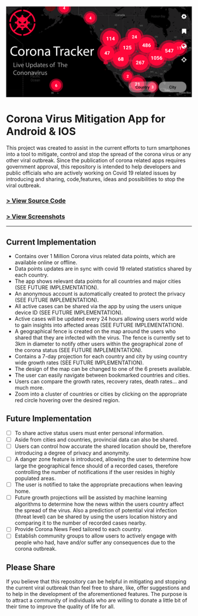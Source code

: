 ![Banner](/assets/banner.png)

# Corona Virus Mitigation App for Android & IOS

This project was created to assist in the current efforts to turn smartphones into a tool to mitigate, control and stop the spread of the corona virus or any other viral outbreak.
Since the publication of corona related apps requires government approval, this repository is intended to help developers and public officials who are actively working on Covid 19 related issues by introducing and sharing, code,features, ideas and possibilities to stop the viral outbreak. 

### [> View Source Code ](AppCode)
### [> View Screenshots](screenshots)
<hr />

## Current Implementation 

- Contains over 1 Million Corona virus related data points, which are available online or offline. 
- Data points updates are in sync with covid 19 related statistics shared by each country.
- The app shows relevant data points for all countries and major cities (SEE FUTURE IMPLEMENTATION). 
- An anonymous account is automatically created to protect the privacy (SEE FUTURE IMPLEMENTATION).
- All active cases can be shared via the app by using the users unique device ID (SEE FUTURE IMPLEMENTATION). 
- Active cases will be updated every 24 hours allowing users world wide to gain insights into affected areas (SEE FUTURE IMPLEMENTATION).
- A geographical fence is created on the map around the users who shared that they are infected with the virus. The fence is currently set to 3km in diameter to notify other users within the geographical zone of the corona status (SEE FUTURE IMPLEMENTATION).
- Contains a 7-day projection for each country and city by using country wide growth rates (SEE FUTURE IMPLEMENTATION).
- The design of the map can be changed to one of the 6 presets available.
- The user can easily navigate between bookmarked countries and cities.
- Users can compare the growth rates, recovery rates, death rates... and much more.
- Zoom into a cluster of countries or cities by clicking on the appropriate red circle hovering over the desired region.  


## Future Implementation
- [ ] To share active status users must enter personal information.
- [ ] Aside from cities and countries, provincial data can also be shared.
- [ ] Users can control how accurate the shared location should be, therefore introducing a degree of privacy and anonymity. 
- [ ] A danger zone feature is introduced, allowing the user to determine how large the geographical fence should of a recorded cases, therefore controlling the number of notifications if the user resides in highly populated areas.
- [ ] The user is notified to take the appropriate precautions when leaving home.
- [ ] Future growth projections will be assisted by machine learning algorithms to determine how the news within the users country affect the spread of the virus. Also a prediction of potential viral infection (threat level) can be shared by using the users location history and comparing it to the number of recorded cases nearby. 
- [ ] Provide Corona News Feed tailored to each country.
- [ ] Establish community groups to allow users to actively engage with people who had, have and/or suffer any consequences due to the corona outbreak. 

## Please Share

If you believe that this repository can be helpful in mitigating and stopping the current viral outbreak than feel free to share, like, offer suggestions and to help in the development of the aforementioned features. The purpose is to attract a community of individuals who are willing to donate a little bit of their time to improve the quality of life for all. 
